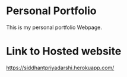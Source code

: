 # Personal Portfolio
This is my personal portfolio Webpage.

# Link to Hosted website
https://siddhantpriyadarshi.herokuapp.com/
